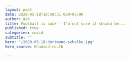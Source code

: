 ```yaml
---
layout: post
date: 2020-05-18T10:59:51.000+00:00
author: Ash
title: Football is back - I'm not sure it should be...
published: true
categories: covid
subtitle: ''
hero: "/2020-05-18-dortmund-schalke.jpg"
hero_source: khaosod.co.th

---
```

